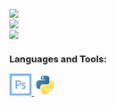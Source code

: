 
![](https://github-readme-stats.vercel.app/api?username=mayyzena012&theme=midnight-purple&hide_border=true&include_all_commits=true&count_private=true)<br/>
![](https://github-readme-streak-stats.herokuapp.com/?user=mayyzena012&theme=midnight-purple&hide_border=true)<br/>
![](https://github-readme-stats.vercel.app/api/top-langs/?username=mayyzena012&theme=midnight-purple&hide_border=true&include_all_commits=true&count_private=true&layout=compact)




<h3 align="left">Languages and Tools:</h3>
<p align="left"> <a href="https://www.photoshop.com/en" target="_blank" rel="noreferrer"> 
  <img src="https://raw.githubusercontent.com/devicons/devicon/master/icons/photoshop/photoshop-line.svg" alt="photoshop" width="40" height="40"/> </a> <a href="https://www.python.org" target="_blank" rel="noreferrer"> 
    <img src="https://raw.githubusercontent.com/devicons/devicon/master/icons/python/python-original.svg" alt="python" width="40" height="40"/> </a> </p>

